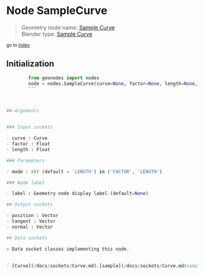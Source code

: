 
# Node SampleCurve

> Geometry node name: [Sample Curve](https://docs.blender.org/manual/en/latest/modeling/geometry_nodes/curve/sample_curve.html)<br>
  Blender type: [Sample Curve](https://docs.blender.org/api/current/bpy.types.GeometryNodeSampleCurve.html)
  
<sub>go to [index](/docs/index.md)</sub>

## Initialization

```python
        from geonodes import nodes
        node = nodes.SampleCurve(curve=None, factor=None, length=None, mode='LENGTH', label=None)
        ```



## Arguments


### Input sockets

- curve : Curve
- factor : Float
- length : Float

### Parameters

- mode : str (default = 'LENGTH') in ('FACTOR', 'LENGTH')

### Node label

- label : Geometry node display label (default=None)

## Output sockets

- position : Vector
- tangent : Vector
- normal : Vector

## Data sockets

> Data socket classes implementing this node.
  
  
- [Curve](/docs/sockets/Curve.md).[sample](/docs/sockets/Curve.md#sample) : Method
  
